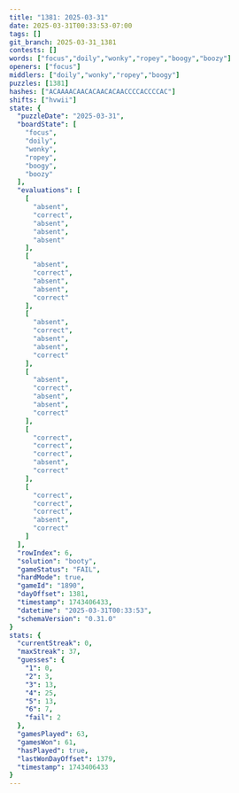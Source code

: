 ```yaml
---
title: "1381: 2025-03-31"
date: 2025-03-31T00:33:53-07:00
tags: []
git_branch: 2025-03-31_1381
contests: []
words: ["focus","doily","wonky","ropey","boogy","boozy"]
openers: ["focus"]
middlers: ["doily","wonky","ropey","boogy"]
puzzles: [1381]
hashes: ["ACAAAACAACACAACACAACCCCACCCCAC"]
shifts: ["hvwii"]
state: {
  "puzzleDate": "2025-03-31",
  "boardState": [
    "focus",
    "doily",
    "wonky",
    "ropey",
    "boogy",
    "boozy"
  ],
  "evaluations": [
    [
      "absent",
      "correct",
      "absent",
      "absent",
      "absent"
    ],
    [
      "absent",
      "correct",
      "absent",
      "absent",
      "correct"
    ],
    [
      "absent",
      "correct",
      "absent",
      "absent",
      "correct"
    ],
    [
      "absent",
      "correct",
      "absent",
      "absent",
      "correct"
    ],
    [
      "correct",
      "correct",
      "correct",
      "absent",
      "correct"
    ],
    [
      "correct",
      "correct",
      "correct",
      "absent",
      "correct"
    ]
  ],
  "rowIndex": 6,
  "solution": "booty",
  "gameStatus": "FAIL",
  "hardMode": true,
  "gameId": "1890",
  "dayOffset": 1381,
  "timestamp": 1743406433,
  "datetime": "2025-03-31T00:33:53",
  "schemaVersion": "0.31.0"
}
stats: {
  "currentStreak": 0,
  "maxStreak": 37,
  "guesses": {
    "1": 0,
    "2": 3,
    "3": 13,
    "4": 25,
    "5": 13,
    "6": 7,
    "fail": 2
  },
  "gamesPlayed": 63,
  "gamesWon": 61,
  "hasPlayed": true,
  "lastWonDayOffset": 1379,
  "timestamp": 1743406433
}
---
```

<!-- more -->

